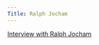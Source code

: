 ```yaml
---
Title: Ralph Jocham
---
```


[Interview with Ralph Jocham](http://scg.unibe.ch/wiki/projects/bachelorsprojects/Agility/RalphJocham/InterviewRalphJocham?_k=ICwZbTSj)

